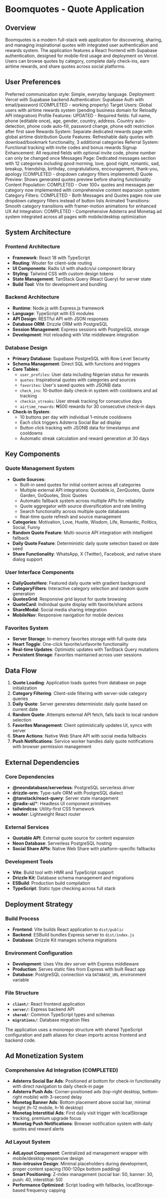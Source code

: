 # Boomquotes - Quote Application

## Overview

Boomquotes is a modern full-stack web application for discovering, sharing, and managing inspirational quotes with integrated user authentication and rewards system. The application features a React frontend with Supabase authentication, designed for mobile-first usage and deployment on Vercel. Users can browse quotes by category, complete daily check-ins, earn airtime rewards, and share quotes across social platforms.

## User Preferences

Preferred communication style: Simple, everyday language.
Deployment: Vercel with Supabase backend
Authentication: Supabase Auth with email/password (COMPLETED - working properly)
Target Users: Global users with airtime rewards system (pending business domain for Reloadly API integration)
Profile Features: UPDATED - Required fields: full name, phone (editable once), age, gender, country, address. Country auto-detection, phone code auto-fill, password change, phone edit restriction after first save
Rewards System: Separate dedicated rewards page with global airtime distribution
Quote Features: Refreshable daily quotes with download/bookmark functionality, 3 additional categories
Referral System: Functional tracking with invite codes and bonus rewards
Signup Enhancement: All required fields with optional invite code, phone number can only be changed once
Messages Page: Dedicated messages section with 12 categories including good morning, love, good night, romantic, sad, breakup, friendship, birthday, congratulations, encouragement, thank-you, apology (COMPLETED - dropdown category filters implemented)
Quote Preview: Shows generated quotes preview before sharing functionality
Content Population: COMPLETED - Over 100+ quotes and messages per category now implemented with comprehensive content expansion system
Category Filters: COMPLETED - Both Messages and Quotes pages now use dropdown category filters instead of button lists
Animated Transitions: Smooth category transitions with framer-motion animations for enhanced UX
Ad Integration: COMPLETED - Comprehensive Adsterra and Monetag ad system integrated across all pages with mobile/desktop optimization

## System Architecture

### Frontend Architecture
- **Framework**: React 18 with TypeScript
- **Routing**: Wouter for client-side routing
- **UI Components**: Radix UI with shadcn/ui component library
- **Styling**: Tailwind CSS with custom design tokens
- **State Management**: TanStack Query (React Query) for server state
- **Build Tool**: Vite for development and bundling

### Backend Architecture
- **Runtime**: Node.js with Express.js framework
- **Language**: TypeScript with ES modules
- **API Design**: RESTful API with JSON responses
- **Database ORM**: Drizzle ORM with PostgreSQL
- **Session Management**: Express sessions with PostgreSQL storage
- **Development**: Hot reloading with Vite middleware integration

### Database Design
- **Primary Database**: Supabase PostgreSQL with Row Level Security
- **Schema Management**: Direct SQL with functions and triggers
- **Core Tables**:
  - `user_profiles`: User data including Nigerian status for rewards
  - `quotes`: Inspirational quotes with categories and sources
  - `favorites`: User's saved quotes with JSONB data
  - `check_ins`: 10-button daily check-in system with cooldowns and ad tracking
  - `checkin_streaks`: User streak tracking for consecutive days
  - `airtime_rewards`: ₦500 rewards for 30 consecutive check-in days
- **Check-in System**:
  - 10 buttons per day with individual 1-minute cooldowns
  - Each click triggers Adsterra Social Bar ad display
  - Button click tracking with JSONB data for timestamps and cooldowns
  - Automatic streak calculation and reward generation at 30 days

## Key Components

### Quote Management System
- **Quote Sources**: 
  - Built-in seed quotes for initial content across all categories
  - Multiple external API integrations: Quotable.io, ZenQuotes, Quote Garden, GoQuotes, Stoic Quotes
  - Automatic fallback system across multiple APIs for reliability
  - Quote aggregator with source diversification and rate limiting
  - Search functionality across multiple quote databases
  - Real-time quote refresh and source management
- **Categories**: Motivation, Love, Hustle, Wisdom, Life, Romantic, Politics, Social, Funny
- **Random Quote Feature**: Multi-source API integration with intelligent fallback
- **Daily Quote Feature**: Deterministic daily quote selection based on date seed
- **Share Functionality**: WhatsApp, X (Twitter), Facebook, and native share dialog support

### User Interface Components
- **DailyQuoteHero**: Featured daily quote with gradient background
- **CategoryFilters**: Interactive category selection and random quote generation
- **QuotesGrid**: Responsive grid layout for quote browsing
- **QuoteCard**: Individual quote display with favorite/share actions
- **ShareModal**: Social media sharing integration
- **MobileNav**: Responsive navigation for mobile devices

### Favorites System
- **Server Storage**: In-memory favorites storage with full quote data
- **Heart Toggle**: One-click favorite/unfavorite functionality
- **Real-time Updates**: Optimistic updates with TanStack Query mutations
- **Persistent Storage**: Favorites maintained across user sessions

## Data Flow

1. **Quote Loading**: Application loads quotes from database on page initialization
2. **Category Filtering**: Client-side filtering with server-side category queries
3. **Daily Quote**: Server generates deterministic daily quote based on current date
4. **Random Quote**: Attempts external API fetch, falls back to local random selection
5. **Favorites Management**: Client optimistically updates UI, syncs with server
6. **Share Actions**: Native Web Share API with social media fallbacks
7. **Push Notifications**: Service worker handles daily quote notifications with browser permission management

## External Dependencies

### Core Dependencies
- **@neondatabase/serverless**: PostgreSQL serverless driver
- **drizzle-orm**: Type-safe ORM with PostgreSQL dialect
- **@tanstack/react-query**: Server state management
- **@radix-ui/***: Headless UI component primitives
- **tailwindcss**: Utility-first CSS framework
- **wouter**: Lightweight React router

### External Services
- **Quotable API**: External quote source for content expansion
- **Neon Database**: Serverless PostgreSQL hosting
- **Social Share APIs**: Native Web Share with platform-specific fallbacks

### Development Tools
- **Vite**: Build tool with HMR and TypeScript support
- **Drizzle Kit**: Database schema management and migrations
- **ESBuild**: Production build compilation
- **TypeScript**: Static type checking across full stack

## Deployment Strategy

### Build Process
- **Frontend**: Vite builds React application to `dist/public`
- **Backend**: ESBuild bundles Express server to `dist/index.js`
- **Database**: Drizzle Kit manages schema migrations

### Environment Configuration
- **Development**: Uses Vite dev server with Express middleware
- **Production**: Serves static files from Express with built React app
- **Database**: PostgreSQL connection via `DATABASE_URL` environment variable

### File Structure
- **`client/`**: React frontend application
- **`server/`**: Express backend API
- **`shared/`**: Common TypeScript types and schemas
- **`migrations/`**: Database migration files

The application uses a monorepo structure with shared TypeScript configuration and path aliases for clean imports across frontend and backend code.

## Ad Monetization System

### Comprehensive Ad Integration (COMPLETED)
- **Adsterra Social Bar Ads**: Positioned at bottom for check-in functionality with direct navigation to daily check-in page
- **Adsterra Push Ads**: Corner-positioned ads (top-right desktop, bottom-right mobile) with 3-second delay
- **Monetag Banner Ads**: Bottom placement above social bar, minimal height (h-12 mobile, h-16 desktop)
- **Monetag Interstitial Ads**: First daily visit trigger with localStorage tracking, premium upgrade focus
- **Monetag Push Notifications**: Browser notification system with daily quotes and reward alerts

### Ad Layout System
- **AdLayout Component**: Centralized ad management wrapper with mobile/desktop responsive design
- **Non-intrusive Design**: Minimal placeholders during development, proper content spacing (100-120px bottom padding)
- **Smart Positioning**: Z-index management (social bar: 50, banner: 30, push: 40, interstitial: 50)
- **Performance Optimized**: Script loading with fallbacks, localStorage-based frequency capping